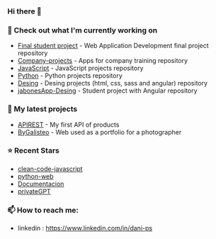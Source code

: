 ### Hi there 👋

### 👷 Check out what I'm currently working on

- [Final student project](https://github.com/Dani-Ps/proyecto_final_iesalixar) - Web Application Development final project repository 
- [Company-projects](https://github.com/Dani-Ps/DualProjects) - Apps for company training repository
- [JavaScript](https://github.com/Dani-Ps/Cliente.git) - JavaScript projects repository
- [Python](https://github.com/Dani-Ps/HCL.git) - Python projects repository
- [Desing](https://github.com/Dani-Ps/Dise-o.git) - Desing projects (html, css, sass and angular) repository
- [jabonesApp-Desing](https://github.com/Dani-Ps/Soappers) - Student project with Angular repository

### 🌱 My latest projects

- [APIREST](https://github.com/Dani-Ps/apirestful) - My first API of products
- [ByGalisteo](https://github.com/Dani-Ps/Web-project-for-professional-photographer.git) - Web used as a portfolio for a photographer

### ⭐ Recent Stars

- [clean-code-javascript](https://github.com/devictoribero/clean-code-javascript) 
- [python-web](https://github.com/mouredev/python-web) 
- [Documentacion](https://github.com/ricval/Documentacion) 
- [privateGPT](https://github.com/imartinez/privateGPT) 


### 📫 How to reach me:

  - linkedin   : <https://www.linkedin.com/in/dani-ps>

